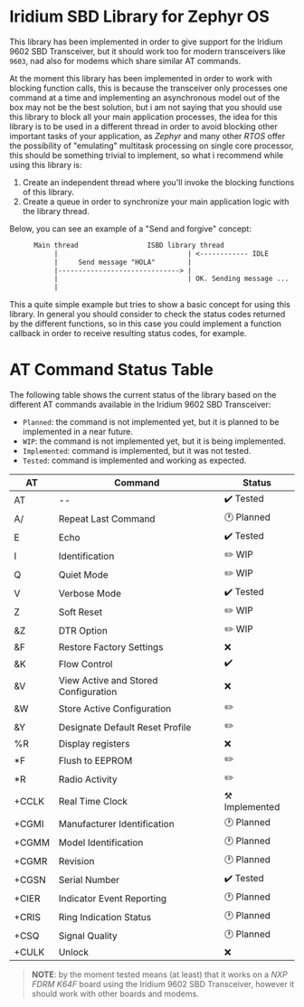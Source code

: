 # Iridium SBD Library for Zephyr OS
This library has been implemented in order to give support for the Iridium 9602 SBD Transceiver, but it should work too for modern transceivers like `9603`, nad also for modems which share similar AT commands.

At the moment this library has been implemented in order to work with blocking function calls, this is because the transceiver only processes one command at a time and implementing an asynchronous model out of the box may not be the best solution, but i am not saying that you should use this library to block all your main application processes, the idea for this library is to be used in a different thread in order to avoid blocking other important tasks of your application, as *Zephyr* and many other *RTOS* offer the possibility of "emulating" multitask processing on single core processor, this should be something trivial to implement, so what i recommend while using this library is:

1. Create an independent thread where you'll invoke the blocking functions of this library.
2. Create a queue in order to synchronize your main application logic with the library thread.

Below, you can see an example of a "Send and forgive" concept:
``` txt
      Main thread                 ISBD library thread 
           |                                | <------------ IDLE
           |     Send message "HOLA"        |
           |------------------------------> |
           |                                | OK. Sending message ...
           |                 
```
This a quite simple example but tries to show a basic concept for using this library. In general you should consider to check the status codes returned by the different functions, so in this case you could implement a function callback in order to receive resulting status codes, for example.



# AT Command Status Table
The following table shows the current status of the library based on the different AT commands available in the Iridium 9602 SBD Transceiver:

- `Planned`: the command is not implemented yet, but it is planned to be implemented in a near future.
- `WIP`: the command is not implemented yet, but it is being implemented.
- `Implemented`: command is implemented, but it was not tested.
- `Tested`: command is implemented and working as expected.

| AT | Command | Status |
| -- | -- | -- | 
| AT | -- | :heavy_check_mark: Tested |
| A/ | Repeat Last Command | :clock1: Planned |
| E | Echo | :heavy_check_mark: Tested |
| I | Identification | :pencil2: WIP |
| Q | Quiet Mode | :pencil2: WIP |
| V | Verbose Mode | :heavy_check_mark: Tested |
| Z | Soft Reset | :pencil2: WIP |
| &Z | DTR Option | :pencil2: WIP |
| &F | Restore Factory Settings | :x: |
| &K | Flow Control | :heavy_check_mark: | :hammer_and_pick: Implemented |
| &V | View Active and Stored Configuration | :x: |
| &W | Store Active Configuration | :pencil2: |
| &Y | Designate Default Reset Profile | :pencil2: |
| %R | Display registers | :x: |
| *F | Flush to EEPROM | :pencil2: |
| *R | Radio Activity | :pencil2: | 
| +CCLK | Real Time Clock | :hammer_and_pick: Implemented | 
| +CGMI | Manufacturer Identification | :clock1: Planned | 
| +CGMM | Model Identification | :clock1: Planned | 
| +CGMR | Revision | :clock1: Planned | 
| +CGSN | Serial Number | :heavy_check_mark: Tested | 
| +CIER | Indicator Event Reporting | :clock1: Planned | 
| +CRIS | Ring Indication Status | :clock1: Planned |
| +CSQ | Signal Quality | :clock1: Planned |
| +CULK | Unlock | :x: |


> **NOTE**: by the moment tested means (at least) that it works on a *NXP FDRM K64F* board using the Iridium 9602 SBD Transceiver, however it should work with other boards and modems.